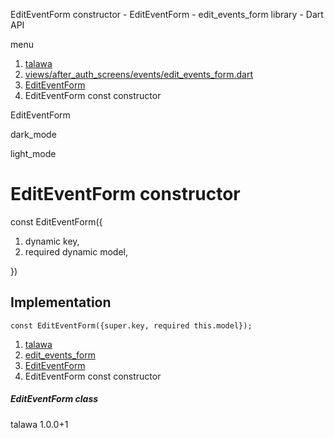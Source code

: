 




EditEventForm constructor - EditEventForm - edit\_events\_form library - Dart API







menu

1. [talawa](../../index.html)
2. [views/after\_auth\_screens/events/edit\_events\_form.dart](../../file-___home_harshil_Desktop_open-source_palisadoes_talawa_lib_views_after_auth_screens_events_edit_events_form/)
3. [EditEventForm](../../file-___home_harshil_Desktop_open-source_palisadoes_talawa_lib_views_after_auth_screens_events_edit_events_form/EditEventForm-class.html)
4. EditEventForm const constructor

EditEventForm


dark\_mode

light\_mode




# EditEventForm constructor


const
EditEventForm({

1. dynamic key,
2. required dynamic model,

})

## Implementation

```
const EditEventForm({super.key, required this.model});
```

 


1. [talawa](../../index.html)
2. [edit\_events\_form](../../file-___home_harshil_Desktop_open-source_palisadoes_talawa_lib_views_after_auth_screens_events_edit_events_form/)
3. [EditEventForm](../../file-___home_harshil_Desktop_open-source_palisadoes_talawa_lib_views_after_auth_screens_events_edit_events_form/EditEventForm-class.html)
4. EditEventForm const constructor

##### EditEventForm class





talawa
1.0.0+1






